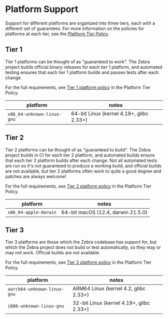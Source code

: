 # Platform Support

Support for different platforms are organized into three tiers, each with a
different set of guarantees. For more information on the policies for platforms
at each tier, see the [Platform Tier Policy](platform-tier-policy.md).

## Tier 1

Tier 1 platforms can be thought of as "guaranteed to work". The Zebra project
builds official binary releases for each tier 1 platform, and automated testing
ensures that each tier 1 platform builds and passes tests after each change.

For the full requirements, see [Tier 1 platform policy](platform-tier-policy.md#tier-1-platform-policy) in the Platform Tier Policy.

platform | notes
-------|-------
`x86_64-unknown-linux-gnu` | 64-bit Linux (kernel 4.19+, glibc 2.33+)

## Tier 2

Tier 2 platforms can be thought of as "guaranteed to build". The Zebra project
builds in CI for each tier 2 platform, and automated builds ensure that each
tier 2 platform builds after each change. Not all automated tests are run so it's
not guaranteed to produce a working build, and official builds are not available,
but tier 2 platforms often work to quite a good degree and patches are always welcome!

For the full requirements, see [Tier 2 platform policy](platform-tier-policy.md#tier-2-platform-policy) in the Platform Tier Policy.

platform | notes
-------|-------
`x86_64-apple-darwin` | 64-bit macOS (12.4, darwin 21.5.0)

## Tier 3

Tier 3 platforms are those which the Zebra codebase has support for, but which the
Zebra project does not build or test automatically, so they may or may not work.
Official builds are not available.

For the full requirements, see [Tier 3 platform policy](platform-tier-policy.md#tier-3-platform-policy) in the Platform Tier Policy.

platform | notes
-------|-------
`aarch64-unknown-linux-gnu` | ARM64 Linux (kernel 4.2, glibc 2.33+)
`i686-unknown-linux-gnu` | 32-bit Linux (kernel 4.19+, glibc 2.33+)
